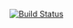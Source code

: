 [![Build Status](https://travis-ci.org/NikAlex/Sort_.svg?branch=master)](https://travis-ci.org/NikAlex/Sort_)
